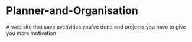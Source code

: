 # Planner-and-Organisation
A web site that save avctivities you've done and projects you have to give you more motivation

